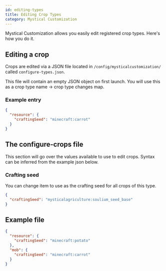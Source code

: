 ```yaml
---
id: editing-types
title: Editing Crop Types
category: Mystical Customization
---
```


Mystical Customization allows you easily edit registered crop types. Here's how you do it.

## Editing a crop
Crops are edited via a JSON file located in `/config/mysticalcustomization/` called `configure-types.json`.

This file will contain an empty JSON object on first launch. You will use this as a crop type name -> crop type changes map.

### Example entry
```json
{
  "resource": {
    "craftingSeed": "minecraft:carrot"
  }
}
```

## The configure-crops file
This section will go over the values available to use to edit crops. Syntax can be inferred from the example json below.

### Crafting seed
You can change item to use as the crafting seed for all crops of this type.
```json
{
  "craftingSeed": "mysticalagriculture:soulium_seed_base"
}
```

## Example file
```json
{
  "resource": {
    "craftingSeed": "minecraft:potato"
  },
  "mob": {
    "craftingSeed": "minecraft:carrot"
  }
}
```
